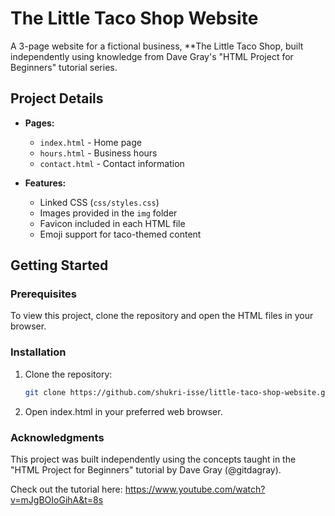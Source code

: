 # The Little Taco Shop Website

A 3-page website for a fictional business, **The Little Taco Shop, built independently using knowledge from Dave Gray's "HTML Project for Beginners" tutorial series.

## Project Details

- **Pages:**
  - `index.html` - Home page
  - `hours.html` - Business hours
  - `contact.html` - Contact information

- **Features:**
  - Linked CSS (`css/styles.css`)
  - Images provided in the `img` folder
  - Favicon included in each HTML file
  - Emoji support for taco-themed content

## Getting Started

### Prerequisites
To view this project, clone the repository and open the HTML files in your browser.

### Installation
1. Clone the repository:
   ```bash
   git clone https://github.com/shukri-isse/little-taco-shop-website.git
2. Open index.html in your preferred web browser.

### Acknowledgments
This project was built independently using the concepts taught in the "HTML Project for Beginners" tutorial by Dave Gray (@gitdagray).

Check out the tutorial here: https://www.youtube.com/watch?v=mJgBOIoGihA&t=8s
